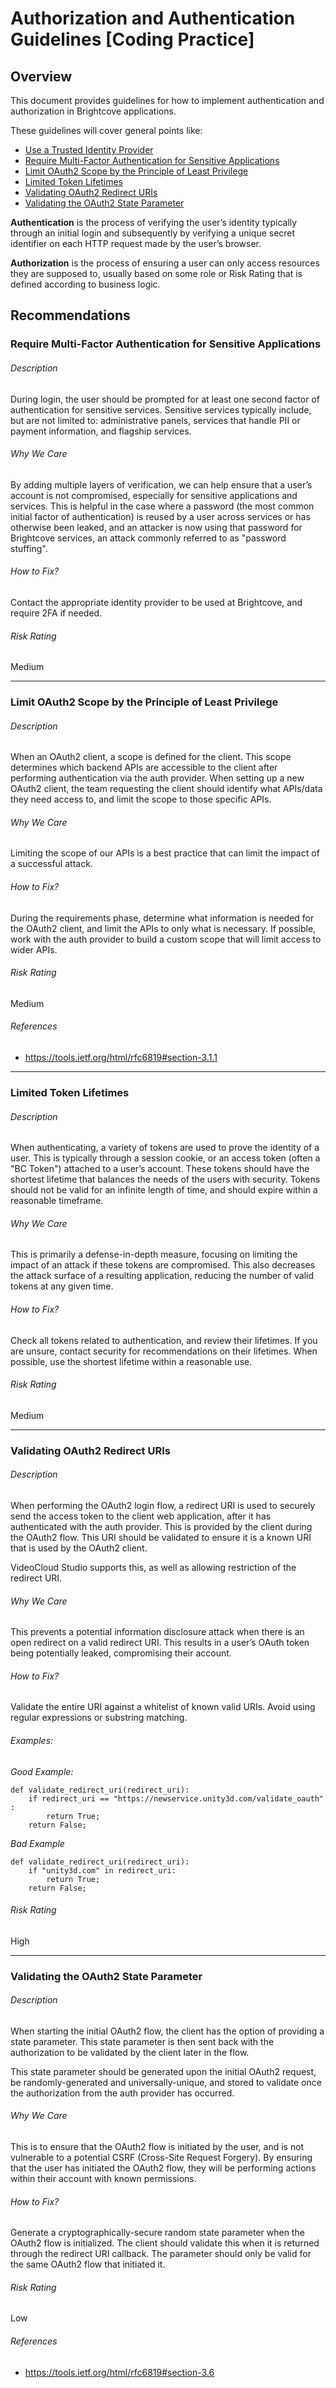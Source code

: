 # Authorization and Authentication Guidelines [Coding Practice]

## Overview

This document provides guidelines for how to implement authentication and authorization in Brightcove applications.

These guidelines will cover general points like:
- [Use a Trusted Identity Provider](#use-a-trusted-identity-provider)
- [Require Multi-Factor Authentication for Sensitive Applications](#require-multi-factor-authentication-for-sensitive-applications)
- [Limit OAuth2 Scope by the Principle of Least Privilege](#limit-oauth2-scope-by-the-principle-of-least-privilege)
- [Limited Token Lifetimes](#limited-token-lifetimes)
- [Validating OAuth2 Redirect URIs](#validating-oauth2-redirect-uris)
- [Validating the OAuth2 State Parameter](#validating-the-oauth2-state-parameter)

**Authentication** is the process of verifying the user’s identity typically through an initial login and subsequently by verifying a unique secret identifier on each HTTP request made by the user’s browser.

**Authorization** is the process of ensuring a user can only access resources they are supposed to, usually based on some role or Risk Rating that is defined according to business logic.
## Recommendations
### Require Multi-Factor Authentication for Sensitive Applications
###### Description

During login, the user should be prompted for at least one second factor of authentication for sensitive services. 
Sensitive services typically include, but are not limited to: administrative panels, services that handle PII or 
payment information, and flagship services.
###### Why We Care

By adding multiple layers of verification, we can help ensure that a user’s account is not compromised, especially for 
sensitive applications and services. This is helpful in the case where a password (the most common initial factor of 
authentication) is reused by a user across services or has otherwise been leaked, and an attacker is now using that password
for Brightcove services, an attack commonly referred to as "password stuffing".
###### How to Fix?

Contact the appropriate identity provider to be used at Brightcove, and require 2FA if needed.
###### Risk Rating

Medium

---
### Limit OAuth2 Scope by the Principle of Least Privilege
###### Description

When an OAuth2 client, a scope is defined for the client. This scope determines which backend APIs are accessible to 
the client after performing authentication via the auth provider. When setting up a new OAuth2 client, the team 
requesting the client should identify what APIs/data they need access to, and limit the scope to those specific APIs.
###### Why We Care

Limiting the scope of our APIs is a best practice that can limit the impact of a successful attack.
###### How to Fix?

During the requirements phase, determine what information is needed for the OAuth2 client, and limit the APIs to only 
what is necessary. If possible, work with the auth provider to build a custom scope that will limit access to wider APIs. 
###### Risk Rating

Medium
###### References

- https://tools.ietf.org/html/rfc6819#section-3.1.1

--- 
### Limited Token Lifetimes
###### Description

When authenticating, a variety of tokens are used to prove the identity of a user. This is typically through a session 
cookie, or an access token (often a "BC Token") attached to a user’s account. These tokens should have the shortest 
lifetime that balances the needs of the users with security. Tokens should not be valid for an infinite length of time, 
and should expire within a reasonable timeframe.
###### Why We Care

This is primarily a defense-in-depth measure, focusing on limiting the impact of an attack if these tokens are compromised. 
This also decreases the attack surface of a resulting application, reducing the number of valid tokens at any given time.
###### How to Fix?

Check all tokens related to authentication, and review their lifetimes. If you are unsure, contact security for recommendations 
on their lifetimes. When possible, use the shortest lifetime within a reasonable use.
###### Risk Rating

Medium

---
### Validating OAuth2 Redirect URIs
###### Description

When performing the OAuth2 login flow, a redirect URI is used to securely send the access token to the client web 
application, after it has authenticated with the auth provider. This is provided by the client during the OAuth2 flow. 
This URI should be validated to ensure it is a known URI that is used by the OAuth2 client.

VideoCloud Studio supports this, as well as allowing restriction of the redirect URI.
###### Why We Care

This prevents a potential information disclosure attack when there is an open redirect on a valid redirect URI. This 
results in a user’s OAuth token being potentially leaked, compromising their account.
###### How to Fix?

Validate the entire URI against a whitelist of known valid URIs. Avoid using regular expressions or substring matching.
###### Examples:

_Good Example:_
    
    def validate_redirect_uri(redirect_uri):
        if redirect_uri == "https://newservice.unity3d.com/validate_oauth" :
            return True;
        return False;

_Bad Example_
    
    def validate_redirect_uri(redirect_uri):
        if "unity3d.com" in redirect_uri:
            return True;
        return False;


###### Risk Rating

High

---
### Validating the OAuth2 State Parameter
###### Description

When starting the initial OAuth2 flow, the client has the option of providing a state parameter. This state parameter 
is then sent back with the authorization to be validated by the client later in the flow.

This state parameter should be generated upon the initial OAuth2 request, be randomly-generated and universally-unique, 
and stored to validate once the authorization from the auth provider has occurred.
###### Why We Care

This is to ensure that the OAuth2 flow is initiated by the user, and is not vulnerable to a potential CSRF (Cross-Site Request Forgery). 
By ensuring that the user has initiated the OAuth2 flow, they will be performing actions within their account with known permissions.
###### How to Fix?

Generate a cryptographically-secure random state parameter when the OAuth2 flow is initialized. The client should validate 
this when it is returned through the redirect URI callback. The parameter should only be valid for the same OAuth2 flow 
that initiated it.
###### Risk Rating

Low
###### References

- https://tools.ietf.org/html/rfc6819#section-3.6
